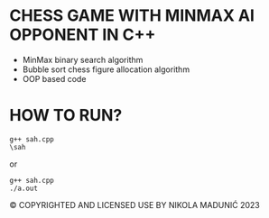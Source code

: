 # CHESS GAME WITH MINMAX AI OPPONENT IN C++
* MinMax binary search algorithm
* Bubble sort chess figure allocation algorithm
* OOP based code

# HOW TO RUN?
```
g++ sah.cpp
\sah
```
or
```
g++ sah.cpp
./a.out
```

© COPYRIGHTED AND LICENSED USE BY NIKOLA MADUNIĆ 2023
